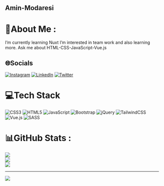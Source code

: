 ## Amin-Modaresi
# 💫About Me :
I’m currently learning Nuxt
I’m interested in team work and also learning more.
Ask me about HTML-CSS-JavaScript-Vue.js

## 🌐Socials
[![Instagram](https://img.shields.io/badge/Instagram-%23E4405F.svg?logo=Instagram&logoColor=white)](https://instagram.com/aminmodaresi_) [![LinkedIn](https://img.shields.io/badge/LinkedIn-%230077B5.svg?logo=linkedin&logoColor=white)](https://linkedin.com/in/Amin-Modaresi) [![Twitter](https://img.shields.io/badge/Twitter-%231DA1F2.svg?logo=Twitter&logoColor=white)](https://twitter.com/Amin_MT_) 

# 💻Tech Stack
![CSS3](https://img.shields.io/badge/css3-%231572B6.svg?style=for-the-badge&logo=css3&logoColor=white) ![HTML5](https://img.shields.io/badge/html5-%23E34F26.svg?style=for-the-badge&logo=html5&logoColor=white) ![JavaScript](https://img.shields.io/badge/javascript-%23323330.svg?style=for-the-badge&logo=javascript&logoColor=%23F7DF1E) ![Bootstrap](https://img.shields.io/badge/bootstrap-%23563D7C.svg?style=for-the-badge&logo=bootstrap&logoColor=white) ![jQuery](https://img.shields.io/badge/jquery-%230769AD.svg?style=for-the-badge&logo=jquery&logoColor=white) ![TailwindCSS](https://img.shields.io/badge/tailwindcss-%2338B2AC.svg?style=for-the-badge&logo=tailwind-css&logoColor=white) ![Vue.js](https://img.shields.io/badge/vuejs-%2335495e.svg?style=for-the-badge&logo=vuedotjs&logoColor=%234FC08D) ![SASS](https://img.shields.io/badge/SASS-hotpink.svg?style=for-the-badge&logo=SASS&logoColor=white)
# 📊GitHub Stats :
![](https://github-readme-stats.vercel.app/api?username=AminModaresi&theme=radical&hide_border=true&include_all_commits=false&count_private=false)<br/>
![](https://github-readme-streak-stats.herokuapp.com/?user=AminModaresi&theme=radical&hide_border=true)<br/>
![](https://github-readme-stats.vercel.app/api/top-langs/?username=AminModaresi&theme=radical&hide_border=true&include_all_commits=false&count_private=false&layout=compact)

---
[![](https://visitcount.itsvg.in/api?id=AminModaresi&icon=0&color=0)](https://visitcount.itsvg.in)
